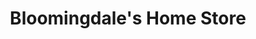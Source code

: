 ---
title: "Bloomingdale's Home Store"
url: /newport-beach/bloomingdales-home-store/
shop: Möbel
---